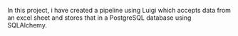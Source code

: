 In this project, i have created a pipeline using Luigi which accepts data from an excel sheet and stores that in a PostgreSQL database using SQLAlchemy.
